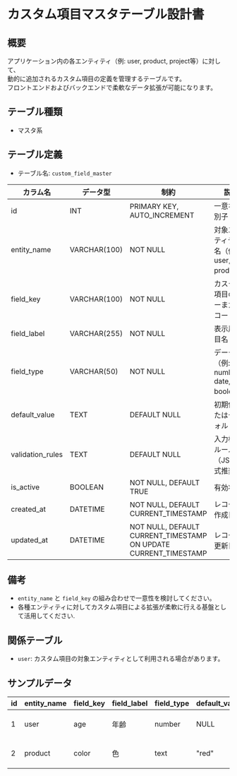 # カスタム項目マスタテーブル設計書

## 概要
アプリケーション内の各エンティティ（例: user, product, project等）に対して、  
動的に追加されるカスタム項目の定義を管理するテーブルです。  
フロントエンドおよびバックエンドで柔軟なデータ拡張が可能になります。

## テーブル種類
- マスタ系

## テーブル定義
- テーブル名: `custom_field_master`

| カラム名         | データ型      | 制約                                             | 説明                                         |
|------------------|---------------|--------------------------------------------------|----------------------------------------------|
| id               | INT           | PRIMARY KEY, AUTO_INCREMENT                      | 一意な識別子                                 |
| entity_name      | VARCHAR(100)  | NOT NULL                                         | 対象エンティティ名（例: user, product）       |
| field_key        | VARCHAR(100)  | NOT NULL                                         | カスタム項目のキーまたはコード                |
| field_label      | VARCHAR(255)  | NOT NULL                                         | 表示用項目名                                  |
| field_type       | VARCHAR(50)   | NOT NULL                                         | データ型（例: text, number, date, boolean）    |
| default_value    | TEXT          | DEFAULT NULL                                     | 初期値またはデフォルト値                        |
| validation_rules | TEXT          | DEFAULT NULL                                     | 入力検証ルール（JSON形式推奨）                 |
| is_active        | BOOLEAN       | NOT NULL, DEFAULT TRUE                           | 有効状態                                     |
| created_at       | DATETIME      | NOT NULL, DEFAULT CURRENT_TIMESTAMP              | レコード作成日時                             |
| updated_at       | DATETIME      | NOT NULL, DEFAULT CURRENT_TIMESTAMP ON UPDATE CURRENT_TIMESTAMP | レコード更新日時              |

## 備考
- `entity_name` と `field_key` の組み合わせで一意性を検討してください。
- 各種エンティティに対してカスタム項目による拡張が柔軟に行える基盤として活用してください.

## 関係テーブル
- `user`: カスタム項目の対象エンティティとして利用される場合があります。

## サンプルデータ
| id | entity_name | field_key | field_label | field_type | default_value | validation_rules | is_active | created_at           | updated_at           |
|----|-------------|-----------|-------------|------------|---------------|------------------|-----------|----------------------|----------------------|
| 1  | user        | age       | 年齢        | number     | NULL          | {"min": 0}       | TRUE      | 2023-10-01 00:00:00  | 2023-10-01 00:00:00  |
| 2  | product     | color     | 色          | text       | "red"         | {"required": true}| TRUE      | 2023-11-01 00:00:00  | 2023-11-01 00:00:00  |
